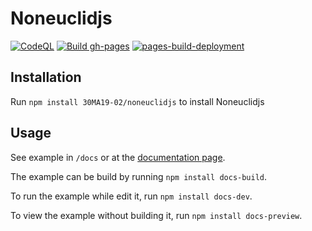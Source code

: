 # Noneuclidjs
[![CodeQL](https://github.com/30MA19-02/noneuclidjs/actions/workflows/codeql-analysis.yml/badge.svg)](https://github.com/30MA19-02/noneuclidjs/actions/workflows/codeql-analysis.yml)
[![Build gh-pages](https://github.com/30MA19-02/noneuclidjs/actions/workflows/build_page.yml/badge.svg)](https://github.com/30MA19-02/noneuclidjs/actions/workflows/build_page.yml)
[![pages-build-deployment](https://github.com/30MA19-02/noneuclidjs/actions/workflows/pages/pages-build-deployment/badge.svg)](https://github.com/30MA19-02/noneuclidjs/actions/workflows/pages/pages-build-deployment)
## Installation
Run `npm install 30MA19-02/noneuclidjs` to install Noneuclidjs
## Usage
See example in `/docs` or at the [documentation page](https://30ma19-02.github.io/noneuclidjs/).

The example can be build by running `npm install docs-build`.

To run the example while edit it, run `npm install docs-dev`.

To view the example without building it, run `npm install docs-preview`.
